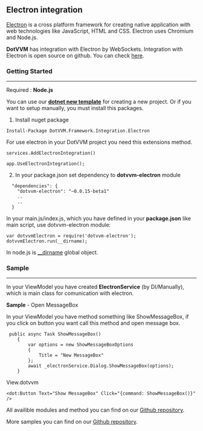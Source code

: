 ## Electron integration
[Electron](https://electron.atom.io/) is a cross platform framework for creating native application with web technologies like JavaScript, HTML and CSS. Electron uses Chromium and Node.js.

**DotVVM** has integration with Electron by WebSockets.
Integration with Electron is open source on github. You can check [here](https://github.com/riganti/dotvvm-electron).

### Getting Started
___


Required : **Node.js** 

You can use our [**dotnet new template**](https://github.com/riganti/dotvvm-electron/tree/master/_template) for creating a new project.
Or if  you want to setup manually, you must install this packages.
1. Install nuget package
```
Install-Package DotVVM.Framework.Integration.Electron
```

For use electron in your DotVVM project you need this extensions method.
```
services.AddElectronIntegration()
```
```
app.UseElectronIntegration();
```

2. In your package.json set dependency to **dotvvm-electron** module
```
  "dependencies": {
    "dotvvm-electron": "~0.0.15-beta1"
    ..
    ..
  }
  ```

  In your main.js/index.js, which you have defined in your **package.json** like main script, use dotvvm-electron module:
  ```
var dotvvmElectron = require('dotvvm-electron'); 
dotvvmElectron.run(__dirname);
  ```
In node.js is [__dirname](https://nodejs.org/docs/latest/api/modules.html#modules_dirname) global object.

  ### Sample
___

In your ViewModel you have created **ElectronService** (by DI/Manually), which is main class for comunication with electron.


**Sample** - Open MessageBox

In your ViewModel you have method something like ShowMessageBox, if you click on button you want call this method and open message box.

```
 public async Task ShowMessageBox()
    {
        var options = new ShowMessageBoxOptions
        {
            Title = "New MessageBox"
        };
        await _electronService.Dialog.ShowMessageBox(options);
    }
```
View.dotvvm
```
<dot:Button Text="Show MessageBox" Click="{command: ShowMessageBox()}" />
```


All availible modules and method you can find on our [Github repository](https://github.com/riganti/dotvvm-electron).


More samples you can find on our [Github repository](https://github.com/riganti/dotvvm-electron).
